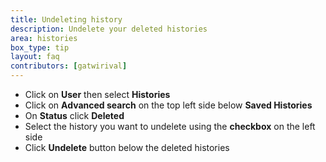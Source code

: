 ```yaml
---
title: Undeleting history
description: Undelete your deleted histories
area: histories
box_type: tip
layout: faq
contributors: [gatwirival]
---
```

* Click on **User** then select **Histories**
* Click on **Advanced search** on the top left side below  **Saved Histories**
* On **Status** click **Deleted**
* Select the history you want to undelete using the **checkbox** on the left side
* Click **Undelete** button below the deleted histories
